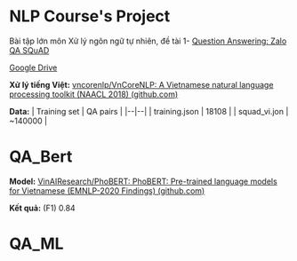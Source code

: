 # NLP Course's Project

Bài tập lớn môn Xử lý ngôn ngữ tự nhiên, đề tài 1- [Question Answering: Zalo QA  SQuAD](https://github.com/namnv1113/Nanibot_ZaloAIChallenge2019_VietnameseWikiQA/tree/master/Dataset)

[Google Drive](https://drive.google.com/drive/folders/1HDkrmuixzfChdpHGpEg7JAuJyZNR5RK3?usp=sharing)

**Xử lý tiếng Việt:** [vncorenlp/VnCoreNLP: A Vietnamese natural language processing toolkit (NAACL 2018) (github.com)](https://github.com/vncorenlp/VnCoreNLP)

**Data:**
| Training set | QA pairs |
|--|--|
| training.json | 18108 |
| squad_vi.jon | ~140000 |
# QA_Bert

**Model:** [VinAIResearch/PhoBERT: PhoBERT: Pre-trained language models for Vietnamese (EMNLP-2020 Findings) (github.com)](https://github.com/VinAIResearch/PhoBERT)

**Kết quả:** (F1) 0.84 

# QA_ML
